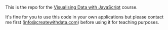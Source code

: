 This is the repo for the [Visualising Data with JavaScript](https://www.createwithdata.com/visualising-data-with-javascript/) course.

It's fine for you to use this code in your own applications but please contact me first (info@createwithdata.com) before using it for teaching purposes.

